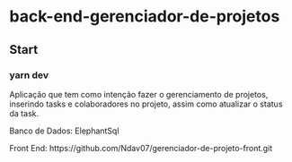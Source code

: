 # back-end-gerenciador-de-projetos

## Start
### yarn dev

<p>Aplicação que tem como intenção fazer o gerenciamento de projetos, inserindo tasks e colaboradores no projeto, assim como atualizar o status da task.<p>

<p>Banco de Dados: ElephantSql</p>
<p>Front End: https://github.com/Ndav07/gerenciador-de-projeto-front.git</p>

